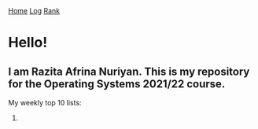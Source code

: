<div class="topnav">
  <a class="active" href="https://github.com/razitaa/os212">Home</a>
  <a href="https://github.com/razitaa/os212/blob/a09f5c364c57fc801a8a230ab3e57648b55e8c7d/mylog.txt">Log</a>
  <a href="TXT/myrank.txt">Rank</a>
</div>
<h1>Hello!</h1>
<h2>I am Razita Afrina Nuriyan. This is my repository for the Operating Systems 2021/22 course.</h2>
My weekly top 10 lists:
<ol>
  <li></li>
</ol>
